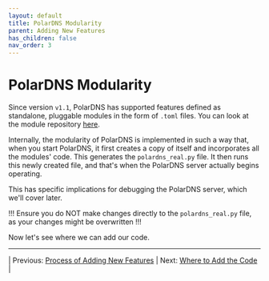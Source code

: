 ```yaml
---
layout: default
title: PolarDNS Modularity
parent: Adding New Features
has_children: false
nav_order: 3
---
```


# PolarDNS Modularity

Since version `v1.1`, PolarDNS has supported features defined as standalone, pluggable modules in the form of `.toml` files. You can look at the module repository [here](https://github.com/oryxlabs/PolarDNS/tree/main/modules).

Internally, the modularity of PolarDNS is implemented in such a way that, when you start PolarDNS, it first creates a copy of itself and incorporates all the modules' code. This generates the `polardns_real.py` file. It then runs this newly created file, and that's when the PolarDNS server actually begins operating.

This has specific implications for debugging the PolarDNS server, which we'll cover later.

!!! Ensure you do NOT make changes directly to the `polardns_real.py` file, as your changes might be overwritten !!!

Now let's see where we can add our code.

---

| Previous: [Process of Adding New Features](process-of-adding) | Next: [Where to Add the Code](where-to-add-code) |
